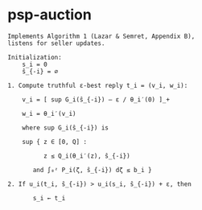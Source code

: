 # psp-auction

    Implements Algorithm 1 (Lazar & Semret, Appendix B),
    listens for seller updates.

    Initialization:
        s_i = 0
        ŝ_{-i} = ∅

    1. Compute truthful ε-best reply t_i = (v_i, w_i):

        v_i = [ sup G_i(ŝ_{-i}) – ε / θ_i′(0) ]_+

        w_i = θ_i′(v_i)

        where sup G_i(ŝ_{-i}) is

        sup { z ∈ [0, Q] :

              z ≤ Q_i(θ_i′(z), ŝ_{-i})

           and ∫₀ᶻ P_i(ζ, ŝ_{-i}) dζ ≤ b_i }

    2. If u_i(t_i, ŝ_{-i}) > u_i(s_i, ŝ_{-i}) + ε, then

           s_i ← t_i



